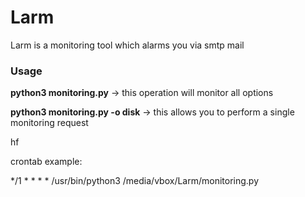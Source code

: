 # Larm

Larm is a monitoring tool which alarms you via smtp mail

### Usage

**python3 monitoring.py** -> this operation will monitor all options

**python3 monitoring.py -o disk** -> this allows you to perform a single monitoring request

hf



crontab example: 

*/1 * * * * /usr/bin/python3 /media/vbox/Larm/monitoring.py

